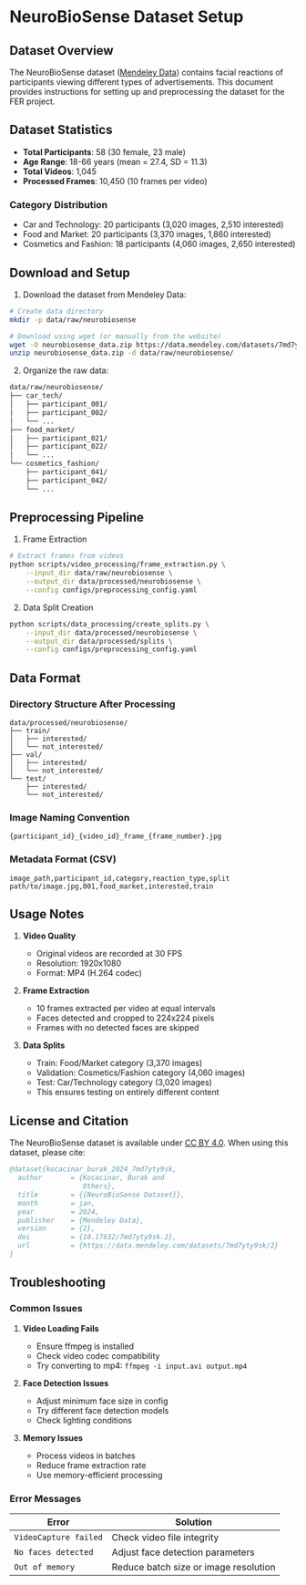 # NeuroBioSense Dataset Setup

## Dataset Overview

The NeuroBioSense dataset ([Mendeley Data](https://data.mendeley.com/datasets/7md7yty9sk/2)) contains facial reactions of participants viewing different types of advertisements. This document provides instructions for setting up and preprocessing the dataset for the FER project.

## Dataset Statistics

- **Total Participants**: 58 (30 female, 23 male)
- **Age Range**: 18-66 years (mean = 27.4, SD = 11.3)
- **Total Videos**: 1,045
- **Processed Frames**: 10,450 (10 frames per video)

### Category Distribution
- Car and Technology: 20 participants (3,020 images, 2,510 interested)
- Food and Market: 20 participants (3,370 images, 1,860 interested)
- Cosmetics and Fashion: 18 participants (4,060 images, 2,650 interested)

## Download and Setup

1. Download the dataset from Mendeley Data:
```bash
# Create data directory
mkdir -p data/raw/neurobiosense

# Download using wget (or manually from the website)
wget -O neurobiosense_data.zip https://data.mendeley.com/datasets/7md7yty9sk/2/files/XXXXX
unzip neurobiosense_data.zip -d data/raw/neurobiosense/
```

2. Organize the raw data:
```bash
data/raw/neurobiosense/
├── car_tech/
│   ├── participant_001/
│   ├── participant_002/
│   └── ...
├── food_market/
│   ├── participant_021/
│   ├── participant_022/
│   └── ...
└── cosmetics_fashion/
    ├── participant_041/
    ├── participant_042/
    └── ...
```

## Preprocessing Pipeline

1. Frame Extraction
```bash
# Extract frames from videos
python scripts/video_processing/frame_extraction.py \
    --input_dir data/raw/neurobiosense \
    --output_dir data/processed/neurobiosense \
    --config configs/preprocessing_config.yaml
```

2. Data Split Creation
```bash
python scripts/data_processing/create_splits.py \
    --input_dir data/processed/neurobiosense \
    --output_dir data/processed/splits \
    --config configs/preprocessing_config.yaml
```

## Data Format

### Directory Structure After Processing
```
data/processed/neurobiosense/
├── train/
│   ├── interested/
│   └── not_interested/
├── val/
│   ├── interested/
│   └── not_interested/
└── test/
    ├── interested/
    └── not_interested/
```

### Image Naming Convention
```
{participant_id}_{video_id}_frame_{frame_number}.jpg
```

### Metadata Format (CSV)
```csv
image_path,participant_id,category,reaction_type,split
path/to/image.jpg,001,food_market,interested,train
```

## Usage Notes

1. **Video Quality**
   - Original videos are recorded at 30 FPS
   - Resolution: 1920x1080
   - Format: MP4 (H.264 codec)

2. **Frame Extraction**
   - 10 frames extracted per video at equal intervals
   - Faces detected and cropped to 224x224 pixels
   - Frames with no detected faces are skipped

3. **Data Splits**
   - Train: Food/Market category (3,370 images)
   - Validation: Cosmetics/Fashion category (4,060 images)
   - Test: Car/Technology category (3,020 images)
   - This ensures testing on entirely different content

## License and Citation

The NeuroBioSense dataset is available under [CC BY 4.0](https://creativecommons.org/licenses/by/4.0/). When using this dataset, please cite:

```bibtex
@dataset{kocacinar_burak_2024_7md7yty9sk,
  author       = {Kocacinar, Burak and
                  Others},
  title        = {{NeuroBioSense Dataset}},
  month        = jan,
  year         = 2024,
  publisher    = {Mendeley Data},
  version      = {2},
  doi          = {10.17632/7md7yty9sk.2},
  url          = {https://data.mendeley.com/datasets/7md7yty9sk/2}
}
```

## Troubleshooting

### Common Issues

1. **Video Loading Fails**
   - Ensure ffmpeg is installed
   - Check video codec compatibility
   - Try converting to mp4: `ffmpeg -i input.avi output.mp4`

2. **Face Detection Issues**
   - Adjust minimum face size in config
   - Try different face detection models
   - Check lighting conditions

3. **Memory Issues**
   - Process videos in batches
   - Reduce frame extraction rate
   - Use memory-efficient processing

### Error Messages

| Error | Solution |
|-------|----------|
| `VideoCapture failed` | Check video file integrity |
| `No faces detected` | Adjust face detection parameters |
| `Out of memory` | Reduce batch size or image resolution |